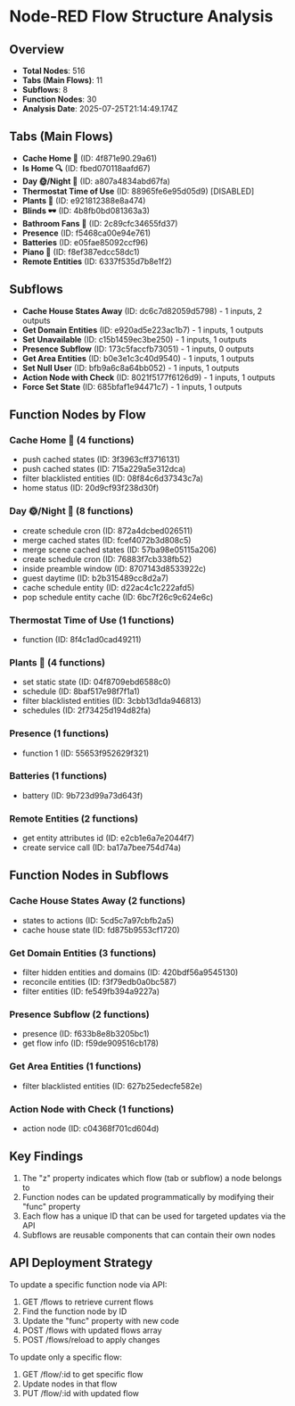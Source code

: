 # Node-RED Flow Structure Analysis

## Overview
- **Total Nodes**: 516
- **Tabs (Main Flows)**: 11
- **Subflows**: 8
- **Function Nodes**: 30
- **Analysis Date**: 2025-07-25T21:14:49.174Z

## Tabs (Main Flows)
- **Cache Home 🏡** (ID: 4f871e90.29a61)
- **Is Home 🔍** (ID: fbed070118aafd67)
- **Day 🌞/Night 🌚** (ID: a807a4834abd67fa)
- **Thermostat Time of Use** (ID: 88965fe6e95d05d9) [DISABLED]
- **Plants 🌱** (ID: e921812388e8a474)
- **Blinds 🕶️** (ID: 4b8fb0bd081363a3)
- **Bathroom Fans 🚽** (ID: 2c89cfc34655fd37)
- **Presence** (ID: f5468ca00e94e761)
- **Batteries** (ID: e05fae85092ccf96)
- **Piano 🎹** (ID: f8ef387edcc58dc1)
- **Remote Entities** (ID: 6337f535d7b8e1f2)

## Subflows
- **Cache House States Away** (ID: dc6c7d82059d5798) - 1 inputs, 2 outputs
- **Get Domain Entities** (ID: e920ad5e223ac1b7) - 1 inputs, 1 outputs
- **Set Unavailable** (ID: c15b1459ec3be250) - 1 inputs, 1 outputs
- **Presence Subflow** (ID: 173c5faccfb73051) - 1 inputs, 0 outputs
- **Get Area Entities** (ID: b0e3e1c3c40d9540) - 1 inputs, 1 outputs
- **Set Null User** (ID: bfb9a6c8a64bb052) - 1 inputs, 1 outputs
- **Action Node with Check** (ID: 8021f5177f6126d9) - 1 inputs, 1 outputs
- **Force Set State** (ID: 685bfaf1e94471c7) - 1 inputs, 1 outputs

## Function Nodes by Flow
### Cache Home 🏡 (4 functions)
  - push cached states (ID: 3f3963cff3716131)
  - push cached states (ID: 715a229a5e312dca)
  - filter blacklisted entities (ID: 08f84c6d37343c7a)
  - home status (ID: 20d9cf93f238d30f)

### Day 🌞/Night 🌚 (8 functions)
  - create schedule cron (ID: 872a4dcbed026511)
  - merge cached states (ID: fcef4072b3d808c5)
  - merge scene cached states (ID: 57ba98e05115a206)
  - create schedule cron (ID: 76883f7cb338fb52)
  - inside preamble window (ID: 8707143d8533922c)
  - guest daytime (ID: b2b315489cc8d2a7)
  - cache schedule entity (ID: d22ac4c1c222afd5)
  - pop schedule entity cache (ID: 6bc7f26c9c624e6c)

### Thermostat Time of Use (1 functions)
  - function (ID: 8f4c1ad0cad49211)

### Plants 🌱 (4 functions)
  - set static state (ID: 04f8709ebd6588c0)
  - schedule (ID: 8baf517e98f7f1a1)
  - filter blacklisted entities (ID: 3cbb13d1da946813)
  - schedules (ID: 2f73425d194d82fa)

### Presence (1 functions)
  - function 1 (ID: 55653f952629f321)

### Batteries (1 functions)
  - battery (ID: 9b723d99a73d643f)

### Remote Entities (2 functions)
  - get entity attributes id (ID: e2cb1e6a7e2044f7)
  - create service call (ID: ba17a7bee754d74a)

## Function Nodes in Subflows
### Cache House States Away (2 functions)
  - states to actions (ID: 5cd5c7a97cbfb2a5)
  - cache house state (ID: fd875b9553cf1720)

### Get Domain Entities (3 functions)
  - filter hidden entities and domains (ID: 420bdf56a9545130)
  - reconcile entities (ID: f3f79edb0a0bc587)
  - filter entities (ID: fe549fb394a9227a)

### Presence Subflow (2 functions)
  - presence (ID: f633b8e8b3205bc1)
  - get flow info (ID: f59de909516cb178)

### Get Area Entities (1 functions)
  - filter blacklisted entities (ID: 627b25edecfe582e)

### Action Node with Check (1 functions)
  - action node (ID: c04368f701cd604d)

## Key Findings
1. The "z" property indicates which flow (tab or subflow) a node belongs to
2. Function nodes can be updated programmatically by modifying their "func" property
3. Each flow has a unique ID that can be used for targeted updates via the API
4. Subflows are reusable components that can contain their own nodes

## API Deployment Strategy
To update a specific function node via API:
1. GET /flows to retrieve current flows
2. Find the function node by ID
3. Update the "func" property with new code
4. POST /flows with updated flows array
5. POST /flows/reload to apply changes

To update only a specific flow:
1. GET /flow/:id to get specific flow
2. Update nodes in that flow
3. PUT /flow/:id with updated flow
